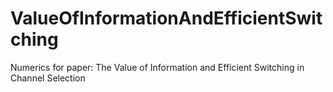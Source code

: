 # ValueOfInformationAndEfficientSwitching
Numerics for paper: The Value of Information and Efficient Switching in Channel Selection
